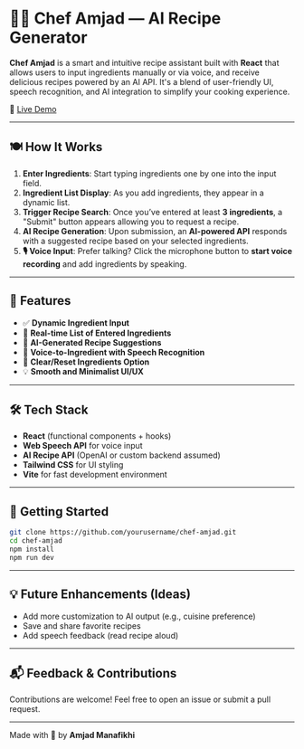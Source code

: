 # 👨‍🍳 Chef Amjad — AI Recipe Generator

**Chef Amjad** is a smart and intuitive recipe assistant built with **React** that allows users to input ingredients manually or via voice, and receive delicious recipes powered by an AI API. It's a blend of user-friendly UI, speech recognition, and AI integration to simplify your cooking experience.

🔗 [Live Demo](https://chef-amjad.vercel.app/)

---

## 🍽️ How It Works

1. **Enter Ingredients**: Start typing ingredients one by one into the input field.
2. **Ingredient List Display**: As you add ingredients, they appear in a dynamic list.
3. **Trigger Recipe Search**: Once you’ve entered at least **3 ingredients**, a "Submit" button appears allowing you to request a recipe.
4. **AI Recipe Generation**: Upon submission, an **AI-powered API** responds with a suggested recipe based on your selected ingredients.
5. **🎙️ Voice Input**: Prefer talking? Click the microphone button to **start voice recording** and add ingredients by speaking.

---

## 🧠 Features

- ✅ **Dynamic Ingredient Input**
- 🧾 **Real-time List of Entered Ingredients**
- 🤖 **AI-Generated Recipe Suggestions**
- 🎤 **Voice-to-Ingredient with Speech Recognition**
- 🧼 **Clear/Reset Ingredients Option**
- 💡 **Smooth and Minimalist UI/UX**

---

## 🛠 Tech Stack

- **React** (functional components + hooks)
- **Web Speech API** for voice input
- **AI Recipe API** (OpenAI or custom backend assumed)
- **Tailwind CSS** for UI styling
- **Vite** for fast development environment


---

## 🚀 Getting Started

```bash
git clone https://github.com/yourusername/chef-amjad.git
cd chef-amjad
npm install
npm run dev
```
---

## 💡 Future Enhancements (Ideas)

- Add more customization to AI output (e.g., cuisine preference)
- Save and share favorite recipes
- Add speech feedback (read recipe aloud)


---

## 📬 Feedback & Contributions

Contributions are welcome! Feel free to open an issue or submit a pull request.

---

Made with 🖤 by **Amjad Manafikhi**
